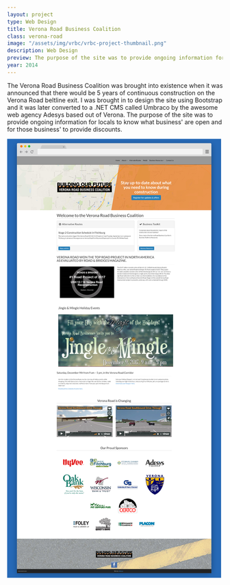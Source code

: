 ```yaml
---
layout: project
type: Web Design
title: Verona Road Business Coalition
class: verona-road
image: "/assets/img/vrbc/vrbc-project-thumbnail.png"
description: Web Design
preview: The purpose of the site was to provide ongoing information for locals to know what business' are open and for those business' to provide discounts.
year: 2014
---
```


The Verona Road Business Coalition was brought into existence when it was announced that there would be 5 years of continuous construction on the Verona Road beltline exit. I was brought in to design the site using Bootstrap and it was later converted to a .NET CMS called Umbraco by the awesome web agency Adesys based out of Verona. The purpose of the site was to provide ongoing information for locals to know what business' are open and for those business' to provide discounts.

![Verona Road Business Coalition Website](../assets/img/vrbc/vrbc-website.png)
